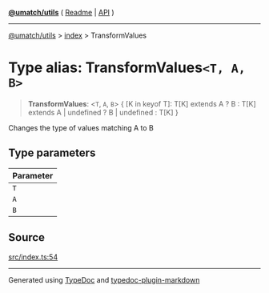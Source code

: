 [**@umatch/utils**](../../README.md) ( [Readme](../../README.md) \| [API](../../API.md) )

---

[@umatch/utils](../../API.md) > [index](../README.md) > TransformValues

# Type alias: TransformValues`<T, A, B>`

> **TransformValues**: \<`T`, `A`, `B`\> \{ [K in keyof T]: T[K] extends A ? B : T[K] extends A \| undefined ? B \| undefined : T[K] }

Changes the type of values matching A to B

## Type parameters

| Parameter |
| :-------- |
| `T`       |
| `A`       |
| `B`       |

## Source

[src/index.ts:54](https://github.com/umatch-oficial/utils/blob/106c322/src/index.ts#L54)

---

Generated using [TypeDoc](https://typedoc.org/) and [typedoc-plugin-markdown](https://www.npmjs.com/package/typedoc-plugin-markdown)
